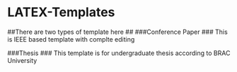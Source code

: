 # LATEX-Templates
##There are two types of template  here ##
###Conference Paper ###
This is IEEE based template with complte editing

###Thesis ###
This template is for undergraduate thesis according to BRAC University 
